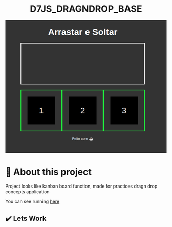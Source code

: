 <h1 align="center">D7JS_DRAGNDROP_BASE</h1>

<p align="center" >
    <img src="./assets/images/cover.png">
</p>

# 📝 About this project

Project looks like kanban board function, made for practices dragn drop concepts application

You can see running [here](https://jeferson1.github.io/D7JS_DRAGNDROP_BASE/)

## ✔️ Lets Work
